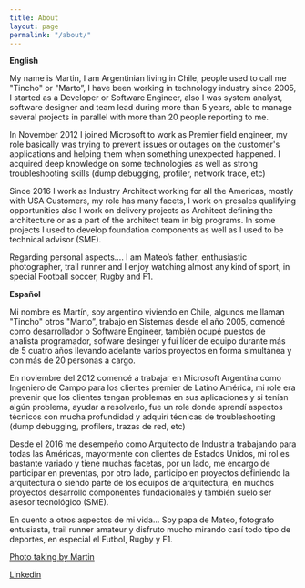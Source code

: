 ```yaml
---
title: About
layout: page
permalink: "/about/"
---
```


**English**

My name is Martin, I am  Argentinian living in Chile, people used to call me "Tincho" or "Marto”, I have been working in technology industry since 2005, I started as a Developer or Software Engineer, also I was system analyst, software designer and team lead during more than 5 years, able to manage several projects in parallel with more than 20 people reporting to me.  

In November 2012 I joined Microsoft to work as Premier field engineer, my role basically was trying to prevent issues or outages on the customer's applications and helping them when something unexpected happened. I acquired deep knowledge on some technologies as well as strong troubleshooting skills (dump debugging, profiler, network trace, etc) 

Since 2016 I work as Industry Architect working for all the Americas, mostly with USA Customers, my role has many facets, I work on presales qualifying opportunities also I work on delivery projects as Architect defining the architecture or as a part of the architect team in big programs. In some projects I used to develop foundation components as well as I used to be technical advisor (SME). 

Regarding personal aspects.... I am Mateo’s father, enthusiastic photographer, trail runner and I enjoy watching almost any kind of sport, in special Football soccer, Rugby and F1.

**Español**

Mi nombre es Martín, soy argentino viviendo en Chile, algunos me llaman "Tincho" otros "Marto”, trabajo en Sistemas desde el año 2005, comencé como desarrollador o Software Engineer, también ocupé puestos de analista programador, sofware desinger y fui líder de equipo durante más de 5 cuatro años llevando adelante varios proyectos en forma simultánea y con más de 20 personas a cargo. 

En noviembre del 2012 comencé a trabajar en Microsoft Argentina como Ingeniero de Campo para los clientes premier de Latino América, mi role era prevenir que los clientes tengan problemas en sus aplicaciones y si tenían algún problema, ayudar a resolverlo, fue un role donde aprendí aspectos técnicos con mucha profundidad y adquirí técnicas de troubleshooting (dump debugging, profilers, trazas de red, etc)

Desde el 2016 me desempeño como Arquitecto de Industria trabajando para todas las Américas, mayormente con clientes de Estados Unidos, mi rol es bastante variado y tiene muchas facetas, por un lado, me encargo de participar en preventas, por otro lado, participo en proyectos definiendo la arquitectura o siendo parte de los equipos de arquitectura, en muchos proyectos desarrollo componentes fundacionales y también suelo ser asesor tecnológico (SME). 

En cuento a otros aspectos de mi vida... Soy papa de Mateo, fotografo entusiasta, trail runner amateur y disfruto mucho mirando casí todo tipo de deportes, en especial el Futbol, Rugby y F1.
 
[Photo taking by Martin](https://500px.com/p/mjalaf)

[Linkedin](https://www.linkedin.com/in/mjalaf/)
